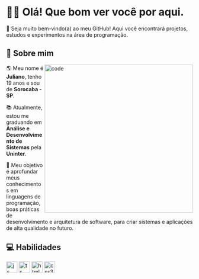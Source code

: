 <h1>👋🏻 Olá! Que bom ver você por aqui.</h1>
<p>🎉 Seja muito bem-vindo(a) ao meu GitHub! Aqui você encontrará projetos, estudos e experimentos na área de programação.</p> 

<h2>👾 Sobre mim</h2>
<img src="https://i.pinimg.com/originals/7d/07/a2/7d07a255678962d30d8717dcf5dbd266.gif" min-width="400px" max-width="400px" width="400px" align="right" alt="code">
<p align="left">🌎 Meu nome é <strong>Juliano</strong>, tenho 19 anos e sou de <strong>Sorocaba - SP</strong>.</p>
<p align="left">📚 Atualmente, estou me graduando em <strong>Análise e Desenvolvimento de Sistemas</strong> pela <strong>Uninter</strong>.</p>
<p align="left">🚀 Meu objetivo é aprofundar meus conhecimentos em linguagens de programação, boas práticas de desenvolvimento e arquitetura de software, para criar sistemas e aplicações de alta qualidade no futuro.</p>

<h2>💻 Habilidades</h2>
<p>
  <img align="center" alt="js" src="https://img.shields.io/badge/JavaScript-F7DF1E?style=for-the-badge&logo=javascript&logoColor=black" height="30"/> 
  <img align="center" alt="ts" src="https://img.shields.io/badge/TypeScript-007ACC?style=for-the-badge&logo=typescript&logoColor=white" height="30"/> 
  <img align="center" alt="html5" src="https://img.shields.io/badge/HTML5-E34F26?style=for-the-badge&logo=html5&logoColor=white" height="30"/>
  <img align="center" alt="css3" src="https://img.shields.io/badge/CSS3-1572B6?style=for-the-badge&logo=css3&logoColor=white" height="30"/>
</p>

